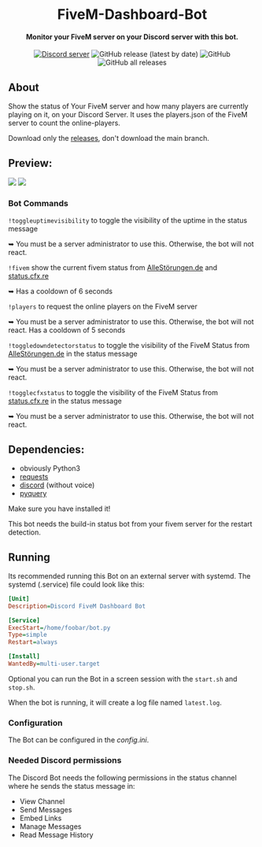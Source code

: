 <div align="center">
  <p>
    <h1>
      FiveM-Dashboard-Bot
    </h1>
    <h4>Monitor your FiveM server on your Discord server with this bot.</h4>
    <a href="https://discord.flixrp.net"><img src="https://img.shields.io/discord/665677622604201993?color=7289da&logo=discord&logoColor=white" alt="Discord server" /></a>
    <img alt="GitHub release (latest by date)" src="https://img.shields.io/github/v/release/Commandserver/FiveM-Dashboard-Bot">
    <img alt="GitHub" src="https://img.shields.io/github/license/Commandserver/FiveM-Dashboard-Bot">
    <img alt="GitHub all releases" src="https://img.shields.io/github/downloads/Commandserver/FiveM-Dashboard-Bot/total">
  </p>
</div>

## About

Show the status of Your FiveM server and how many players are currently playing on it, on your Discord Server.
It uses the players.json of the FiveM server to count the online-players.

Download only the [releases](https://github.com/Commandserver/FiveM-Dashboard-Bot/releases), don't download the main branch.

## Preview:

![](https://gitlab.com/Commandserver/fivem-dashboard-bot/uploads/8d6bd5e4adaae7b84d1a99034b155d51/image.png)
![](https://camo.githubusercontent.com/2d6b2194dd4e1d3563e0e7de9a0b8c81bd271da797b716d5fa8952c72ea4b58c/68747470733a2f2f692e696d6775722e636f6d2f525268697950632e706e67)

### Bot Commands

`!toggleuptimevisibility` to toggle the visibility of the uptime in the status message 

➥ You must be a server administrator to use this. Otherwise, the bot will not react.

`!fivem` show the current fivem status from [AlleStörungen.de](https://allestörungen.de/stoerung/fivem/) and [status.cfx.re](https://status.cfx.re/)

➥ Has a cooldown of 6 seconds

`!players` to request the online players on the FiveM server

➥ You must be a server administrator to use this. Otherwise, the bot will not react. Has a cooldown of 5 seconds

`!toggledowndetectorstatus` to toggle the visibility of the FiveM Status from [AlleStörungen.de](https://allestörungen.de/stoerung/fivem/) in the status message 

➥ You must be a server administrator to use this. Otherwise, the bot will not react.

`!togglecfxstatus` to toggle the visibility of the FiveM Status from [status.cfx.re](https://status.cfx.re/api/v2/status.json) in the status message 

➥ You must be a server administrator to use this. Otherwise, the bot will not react.

## Dependencies:

- obviously Python3
- [requests](https://pypi.org/project/requests/)
- [discord](https://pypi.org/project/discord.py/) (without voice)
- [pyquery](https://pypi.org/project/pyquery/)

Make sure you have installed it!

This bot needs the build-in status bot from your fivem server for the restart detection.

## Running

Its recommended running this Bot on an external server with systemd.
The systemd (.service) file could look like this:

```ini
[Unit]
Description=Discord FiveM Dashboard Bot

[Service]
ExecStart=/home/foobar/bot.py
Type=simple
Restart=always

[Install]
WantedBy=multi-user.target
```

Optional you can run the Bot in a screen session with the `start.sh` and `stop.sh`.

When the bot is running, it will create a log file named `latest.log`.

### Configuration

The Bot can be configured in the <i>config.ini</i>.

### Needed Discord permissions

The Discord Bot needs the following permissions in the status channel where he sends the status message in:

- View Channel
- Send Messages
- Embed Links
- Manage Messages
- Read Message History